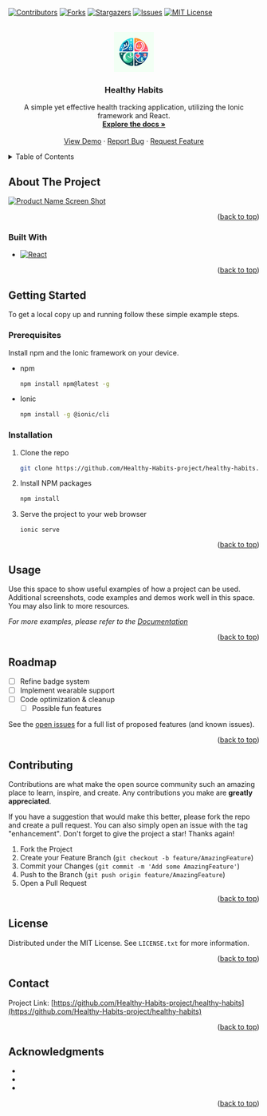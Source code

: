 <a name="readme-top"></a>

<!-- PROJECT SHIELDS -->
<!--
*** I'm using markdown "reference style" links for readability.
*** Reference links are enclosed in brackets [ ] instead of parentheses ( ).
*** See the bottom of this document for the declaration of the reference variables
*** for contributors-url, forks-url, etc. This is an optional, concise syntax you may use.
*** https://www.markdownguide.org/basic-syntax/#reference-style-links
-->
[![Contributors][contributors-shield]][contributors-url]
[![Forks][forks-shield]][forks-url]
[![Stargazers][stars-shield]][stars-url]
[![Issues][issues-shield]][issues-url]
[![MIT License][license-shield]][license-url]

<!-- PROJECT LOGO -->
<br />
<div align="center">
  <a href="https://github.com/Healthy-Habits-project/healthy-habits">
    <img src="Images/logo.svg" alt="Logo" width="80" height="80">
  </a>

<h3 align="center">Healthy Habits</h3>

  <p align="center">
    A simple yet effective health tracking application, utilizing the Ionic framework and React.
    <br />
    <a href="https://github.com/Healthy-Habits-project/healthy-habits"><strong>Explore the docs »</strong></a>
    <br />
    <br />
    <a href="https://github.com/Healthy-Habits-project/healthy-habits">View Demo</a>
    ·
    <a href="https://github.com/Healthy-Habits-project/healthy-habits/issues/new?labels=bug&template=bug-report---.md">Report Bug</a>
    ·
    <a href="https://github.com/Healthy-Habits-project/healthy-habits/issues/new?labels=enhancement&template=feature-request---.md">Request Feature</a>
  </p>
</div>

<!-- TABLE OF CONTENTS -->
<details>
  <summary>Table of Contents</summary>
  <ol>
    <li>
      <a href="#about-the-project">About The Project</a>
      <ul>
        <li><a href="#built-with">Built With</a></li>
      </ul>
    </li>
    <li>
      <a href="#getting-started">Getting Started</a>
      <ul>
        <li><a href="#prerequisites">Prerequisites</a></li>
        <li><a href="#installation">Installation</a></li>
      </ul>
    </li>
    <li><a href="#usage">Usage</a></li>
    <li><a href="#roadmap">Roadmap</a></li>
    <li><a href="#contributing">Contributing</a></li>
    <li><a href="#license">License</a></li>
    <li><a href="#contact">Contact</a></li>
    <li><a href="#acknowledgments">Acknowledgments</a></li>
  </ol>
</details>

<!-- ABOUT THE PROJECT -->
## About The Project

[![Product Name Screen Shot][product-screenshot]](https://example.com)

<p align="right">(<a href="#readme-top">back to top</a>)</p>

### Built With

* [![React][React.js]][React-url]

<p align="right">(<a href="#readme-top">back to top</a>)</p>

<!-- GETTING STARTED -->
## Getting Started

To get a local copy up and running follow these simple example steps.

### Prerequisites

Install npm and the Ionic framework on your device.
* npm
  ```sh
  npm install npm@latest -g
  ```

* Ionic
  ```sh
  npm install -g @ionic/cli
  ```

### Installation

1. Clone the repo
   ```sh
   git clone https://github.com/Healthy-Habits-project/healthy-habits.git
   ```
2. Install NPM packages
   ```sh
   npm install
   ```
3. Serve the project to your web browser
   ```ionic
   ionic serve
   ```

<p align="right">(<a href="#readme-top">back to top</a>)</p>

<!-- USAGE EXAMPLES -->
## Usage

Use this space to show useful examples of how a project can be used. Additional screenshots, code examples and demos work well in this space. You may also link to more resources.

_For more examples, please refer to the [Documentation](https://example.com)_

<p align="right">(<a href="#readme-top">back to top</a>)</p>

<!-- ROADMAP -->
## Roadmap

- [ ] Refine badge system
- [ ] Implement wearable support
- [ ] Code optimization & cleanup
    - [ ] Possible fun features

See the [open issues](https://github.com/Healthy-Habits-project/healthy-habits/issues) for a full list of proposed features (and known issues).

<p align="right">(<a href="#readme-top">back to top</a>)</p>

<!-- CONTRIBUTING -->
## Contributing

Contributions are what make the open source community such an amazing place to learn, inspire, and create. Any contributions you make are **greatly appreciated**.

If you have a suggestion that would make this better, please fork the repo and create a pull request. You can also simply open an issue with the tag "enhancement".
Don't forget to give the project a star! Thanks again!

1. Fork the Project
2. Create your Feature Branch (`git checkout -b feature/AmazingFeature`)
3. Commit your Changes (`git commit -m 'Add some AmazingFeature'`)
4. Push to the Branch (`git push origin feature/AmazingFeature`)
5. Open a Pull Request

<p align="right">(<a href="#readme-top">back to top</a>)</p>

<!-- LICENSE -->
## License

Distributed under the MIT License. See `LICENSE.txt` for more information.

<p align="right">(<a href="#readme-top">back to top</a>)</p>

<!-- CONTACT -->
## Contact

Project Link: [https://github.com/Healthy-Habits-project/healthy-habits](https://github.com/Healthy-Habits-project/healthy-habits)

<p align="right">(<a href="#readme-top">back to top</a>)</p>

<!-- ACKNOWLEDGMENTS -->
## Acknowledgments

* []()
* []()
* []()

<p align="right">(<a href="#readme-top">back to top</a>)</p>

<!-- MARKDOWN LINKS & IMAGES -->
<!-- https://www.markdownguide.org/basic-syntax/#reference-style-links -->
[contributors-shield]: https://img.shields.io/github/contributors/Healthy-Habits-project/healthy-habits.svg?style=for-the-badge
[contributors-url]: https://github.com/Healthy-Habits-project/healthy-habits/graphs/contributors
[forks-shield]: https://img.shields.io/github/forks/Healthy-Habits-project/healthy-habits.svg?style=for-the-badge
[forks-url]: https://github.com/Healthy-Habits-project/healthy-habits/network/members
[stars-shield]: https://img.shields.io/github/stars/Healthy-Habits-project/healthy-habits.svg?style=for-the-badge
[stars-url]: https://github.com/Healthy-Habits-project/healthy-habits/stargazers
[issues-shield]: https://img.shields.io/github/issues/Healthy-Habits-project/healthy-habits.svg?style=for-the-badge
[issues-url]: https://github.com/Healthy-Habits-project/healthy-habits/issues
[license-shield]: https://img.shields.io/github/license/Healthy-Habits-project/healthy-habits.svg?style=for-the-badge
[license-url]: https://github.com/Healthy-Habits-project/healthy-habits/blob/master/LICENSE.txt
[linkedin-shield]: https://img.shields.io/badge/-LinkedIn-black.svg?style=for-the-badge&logo=linkedin&colorB=555
<!-- [linkedin-url]: https://linkedin.com/in/linkedin_username -->
[product-screenshot]: images/screenshot.png
[Next.js]: https://img.shields.io/badge/next.js-000000?style=for-the-badge&logo=nextdotjs&logoColor=white
[Next-url]: https://nextjs.org/
[React.js]: https://img.shields.io/badge/React-20232A?style=for-the-badge&logo=react&logoColor=61DAFB
[React-url]: https://reactjs.org/
[Vue.js]: https://img.shields.io/badge/Vue.js-35495E?style=for-the-badge&logo=vuedotjs&logoColor=4FC08D
[Vue-url]: https://vuejs.org/
[Angular.io]: https://img.shields.io/badge/Angular-DD0031?style=for-the-badge&logo=angular&logoColor=white
[Angular-url]: https://angular.io/
[Svelte.dev]: https://img.shields.io/badge/Svelte-4A4A55?style=for-the-badge&logo=svelte&logoColor=FF3E00
[Svelte-url]: https://svelte.dev/
[Laravel.com]: https://img.shields.io/badge/Laravel-FF2D20?style=for-the-badge&logo=laravel&logoColor=white
[Laravel-url]: https://laravel.com
[Bootstrap.com]: https://img.shields.io/badge/Bootstrap-563D7C?style=for-the-badge&logo=bootstrap&logoColor=white
[Bootstrap-url]: https://getbootstrap.com
[JQuery.com]: https://img.shields.io/badge/jQuery-0769AD?style=for-the-badge&logo=jquery&logoColor=white
[JQuery-url]: https://jquery.com
